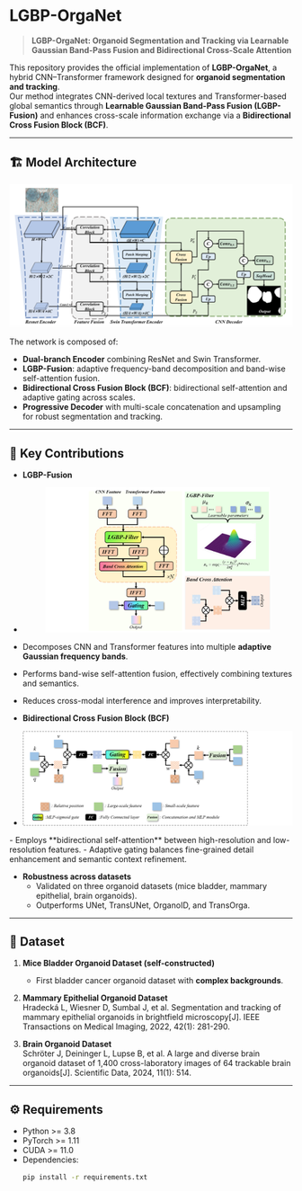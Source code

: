 # LGBP-OrgaNet

> **LGBP-OrgaNet: Organoid Segmentation and Tracking via Learnable Gaussian Band-Pass Fusion and Bidirectional Cross-Scale Attention**  

This repository provides the official implementation of **LGBP-OrgaNet**, a hybrid CNN–Transformer framework designed for **organoid segmentation and tracking**.  
Our method integrates CNN-derived local textures and Transformer-based global semantics through **Learnable Gaussian Band-Pass Fusion (LGBP-Fusion)** and enhances cross-scale information exchange via a **Bidirectional Cross Fusion Block (BCF)**.  

---

## 🏗️ Model Architecture

<p align="center">
  <img src="overview.png" alt="Model Architecture" width="600"/>
</p>


The network is composed of:
- **Dual-branch Encoder** combining ResNet and Swin Transformer.  
- **LGBP-Fusion**: adaptive frequency-band decomposition and band-wise self-attention fusion.  
- **Bidirectional Cross Fusion Block (BCF)**: bidirectional self-attention and adaptive gating across scales.  
- **Progressive Decoder** with multi-scale concatenation and upsampling for robust segmentation and tracking.  

---

## 🔬 Key Contributions

- **LGBP-Fusion**
- <p align="center">
  <img src="LGBP.png" alt="LGBP Architecture" width="400"/>
</p>

  - Decomposes CNN and Transformer features into multiple **adaptive Gaussian frequency bands**.  
  - Performs band-wise self-attention fusion, effectively combining textures and semantics.  
  - Reduces cross-modal interference and improves interpretability.  

- **Bidirectional Cross Fusion Block (BCF)**
- <p align="center">
  <img src="BCF.png" alt="BCF Architecture" width="600"/>
</p>
  - Employs **bidirectional self-attention** between high-resolution and low-resolution features.  
  - Adaptive gating balances fine-grained detail enhancement and semantic context refinement.  

- **Robustness across datasets**  
  - Validated on three organoid datasets (mice bladder, mammary epithelial, brain organoids).  
  - Outperforms UNet, TransUNet, OrganoID, and TransOrga.  

---

## 📂 Dataset

1. **Mice Bladder Organoid Dataset (self-constructed)**  
   - First bladder cancer organoid dataset with **complex backgrounds**.  

2. **Mammary Epithelial Organoid Dataset**  
Hradecká L, Wiesner D, Sumbal J, et al. Segmentation and tracking of mammary epithelial organoids in brightfield microscopy[J]. IEEE Transactions on Medical Imaging, 2022, 42(1): 281-290.
3. **Brain Organoid Dataset**    
Schröter J, Deininger L, Lupse B, et al. A large and diverse brain organoid dataset of 1,400 cross-laboratory images of 64 trackable brain organoids[J]. Scientific Data, 2024, 11(1): 514.
---

## ⚙️ Requirements

- Python >= 3.8  
- PyTorch >= 1.11  
- CUDA >= 11.0  
- Dependencies:  
  ```bash
  pip install -r requirements.txt
